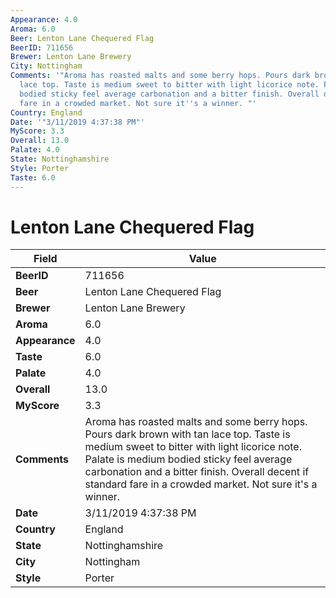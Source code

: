 ```yaml
---
Appearance: 4.0
Aroma: 6.0
Beer: Lenton Lane Chequered Flag
BeerID: 711656
Brewer: Lenton Lane Brewery
City: Nottingham
Comments: '"Aroma has roasted malts and some berry hops. Pours dark brown with tan
  lace top. Taste is medium sweet to bitter with light licorice note. Palate is medium
  bodied sticky feel average carbonation and a bitter finish. Overall decent if standard
  fare in a crowded market. Not sure it''s a winner. "'
Country: England
Date: '"3/11/2019 4:37:38 PM"'
MyScore: 3.3
Overall: 13.0
Palate: 4.0
State: Nottinghamshire
Style: Porter
Taste: 6.0
---
```


# Lenton Lane Chequered Flag

| Field         | Value |
|---------------|-------|
| **BeerID** | 711656 |
| **Beer** | Lenton Lane Chequered Flag |
| **Brewer** | Lenton Lane Brewery |
| **Aroma** | 6.0 |
| **Appearance** | 4.0 |
| **Taste** | 6.0 |
| **Palate** | 4.0 |
| **Overall** | 13.0 |
| **MyScore** | 3.3 |
| **Comments** | Aroma has roasted malts and some berry hops. Pours dark brown with tan lace top. Taste is medium sweet to bitter with light licorice note. Palate is medium bodied sticky feel average carbonation and a bitter finish. Overall decent if standard fare in a crowded market. Not sure it's a winner.  |
| **Date** | 3/11/2019 4:37:38 PM |
| **Country** | England |
| **State** | Nottinghamshire |
| **City** | Nottingham |
| **Style** | Porter |
